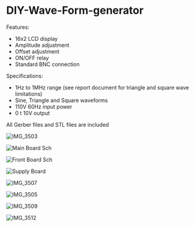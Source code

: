 # DIY-Wave-Form-generator
Features:
- 16x2 LCD display
- Amplitude adjustment
- Offset adjustment
- ON/OFF relay
- Standard BNC connection

Specifications:
- 1Hz to 1MHz range (see report document for triangle and square wave limitations)
- Sine, Triangle and Square waveforms
- 110V 60Hz input power
- 0 t 10V output

All Gerber files and STL files are included

![IMG_3503](https://user-images.githubusercontent.com/55325587/78829653-97174d80-799b-11ea-907c-93c8146172e6.JPG)

![Main Board Sch](https://user-images.githubusercontent.com/55325587/78829672-a1394c00-799b-11ea-939d-aea1fc3832d9.JPG)

![Front Board Sch](https://user-images.githubusercontent.com/55325587/78829682-a4ccd300-799b-11ea-9440-be03f6ca56e7.JPG)

![Supply Board](https://user-images.githubusercontent.com/55325587/78829687-a8605a00-799b-11ea-90f9-96479794a46d.JPG)

![IMG_3507](https://user-images.githubusercontent.com/55325587/78829707-b0b89500-799b-11ea-86b2-813edaffb66f.JPG)

![IMG_3505](https://user-images.githubusercontent.com/55325587/78829715-b3b38580-799b-11ea-8d82-d840aeada5b4.JPG)

![IMG_3509](https://user-images.githubusercontent.com/55325587/78829728-b910d000-799b-11ea-8e86-20f330d8e98e.JPG)

![IMG_3512](https://user-images.githubusercontent.com/55325587/78829746-c1690b00-799b-11ea-8255-364f6967005f.JPG)
